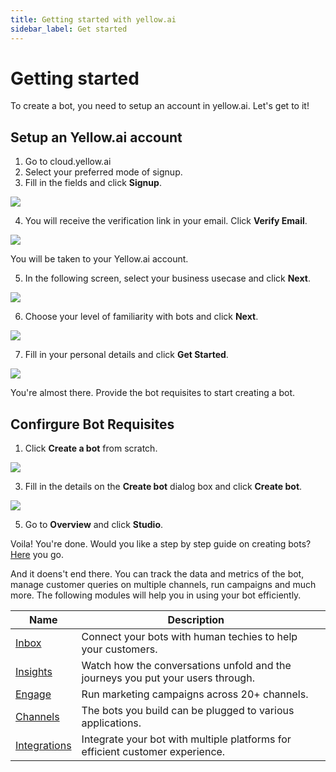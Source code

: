 ```yaml
---
title: Getting started with yellow.ai
sidebar_label: Get started
---
```



# Getting started

To create a bot, you need to setup an account in yellow.ai. Let's get to it!

## **Setup an Yellow.ai account**

1. Go to cloud.yellow.ai
2. Select your preferred mode of signup.
3. Fill in the fields and click **Signup**.

![](https://i.imgur.com/eTCs5QK.jpg)

4. You will receive the verification link in your email. Click **Verify Email**.

![](https://i.imgur.com/DjCqeFz.png)

You will be taken to your Yellow.ai account.

5. In the following screen, select your business usecase and click **Next**.

![](https://i.imgur.com/59QaZQF.jpg)

6. Choose your level of familiarity with bots and click **Next**.

![](https://i.imgur.com/gDRgnpb.jpg)

7. Fill in your personal details and click **Get Started**.

![](https://i.imgur.com/B5lXN0E.jpg)

You're almost there. Provide the bot requisites to start creating a bot.


## **Confirgure Bot Requisites**

1. Click **Create a bot** from scratch.

![](https://i.imgur.com/sem5S7Q.png)

3. Fill in the details on the **Create bot** dialog box and click **Create bot**.

![](https://i.imgur.com/GqmWXsx.png)

5. Go to **Overview** and click **Studio**.


Voila! You're done. Would you like a step by step guide on creating bots? [Here](https://docs.yellow.ai/docs/platform_concepts/studio/overview) you go.

And it doens't end there. You can track the data and metrics of the bot, manage customer queries on multiple channels, run campaigns and much more. The following modules will help you in using your bot efficiently.


| Name   | Description                                                      |     |
| ------ | ---------------------------------------------------------------- | --- |
[Inbox](https://docs.yellow.ai/docs/platform_concepts/inbox/inbox)      |     Connect your bots with human techies to help your customers.
[Insights](https://docs.yellow.ai/docs/platform_concepts/growth/overview) | Watch how the conversations unfold and the journeys you put your users through.
[Engage](https://docs.yellow.ai/docs/platform_concepts/engagement/engage) | Run marketing campaigns across 20+ channels.
[Channels](https://docs.yellow.ai/docs/platform_concepts/channelConfiguration/overview) | The bots you build can be plugged to various applications. 
[Integrations](https://docs.yellow.ai/docs/platform_concepts/appConfiguration/overview) | Integrate your bot with multiple platforms for efficient customer experience.

